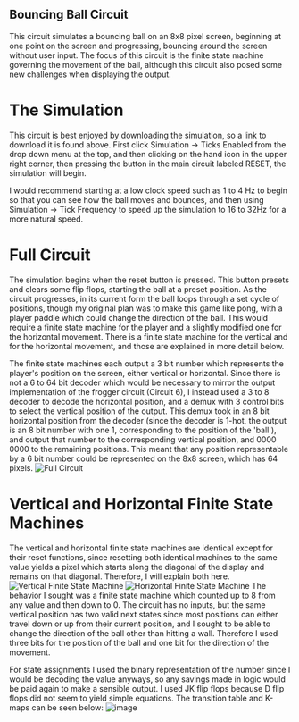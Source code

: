 ## Bouncing Ball Circuit
This circuit simulates a bouncing ball on an 8x8 pixel screen, beginning at one point on the screen and progressing, bouncing around the screen without user input. The focus of this circuit is the finite state machine governing the movement of the ball, although this circuit also posed some new challenges when displaying the output.
# The Simulation
This circuit is best enjoyed by downloading the simulation, so a link to download it is found above.
First click Simulation -> Ticks Enabled from the drop down menu at the top, and then clicking on the hand icon in the upper right corner, then pressing the button in the main circuit labeled RESET, the simulation will begin.

I would recommend starting at a low clock speed such as 1 to 4 Hz to begin so that you can see how the ball moves and bounces, and then using Simulation -> Tick Frequency to speed up the simulation to 16 to 32Hz for a more natural speed.

# Full Circuit
The simulation begins when the reset button is pressed. This button presets and clears some flip flops, starting the ball at a preset position. As the circuit progresses, in its current form the ball loops through a set cycle of positions, though my original plan was to make this game like pong, with a player paddle which could change the direction of the ball. This would require a finite state machine for the player and a slightly modified one for the horizontal movement. There is a finite state machine for the vertical and for the horizontal movement, and those are explained in more detail below. 

The finite state machines each output a 3 bit number which represents the player's position on the screen, either vertical or horizontal. Since there is not a 6 to 64 bit decoder which would be necessary to mirror the output implementation of the frogger circuit (Circuit 6), I instead used a 3 to 8 decoder to decode the horizontal position, and a demux with 3 control bits to select the vertical position of the output. This demux took in an 8 bit horizontal position from the decoder (since the decoder is 1-hot, the output is an 8 bit number with one 1, corresponding to the position of the 'ball'), and output that number to the corresponding vertical position, and 0000 0000 to the remaining positions. This meant that any position representable by a 6 bit number could be represented on the 8x8 screen, which has 64 pixels.
![Full Circuit](https://github.com/user-attachments/assets/ad65f8ca-3a35-42a8-bce2-36ef2d3fe912)

# Vertical and Horizontal Finite State Machines
The vertical and horizontal finite state machines are identical except for their reset functions, since resetting both identical machines to the same value yields a pixel which starts along the diagonal of the display and remains on that diagonal. Therefore, I will explain both here.
![Vertical Finite State Machine](https://github.com/user-attachments/assets/10392ac5-ab2d-462d-8921-0784af76774d)
![Horizontal Finite State Machine](https://github.com/user-attachments/assets/7e77c3e5-83b7-49a1-b1c9-1e60a0d4b483)
The behavior I sought was a finite state machine which counted up to 8 from any value and then down to 0. The circuit has no inputs, but the same vertical position has two valid next states since most positions can either travel down or up from their current position, and I sought to be able to change the direction of the ball other than hitting a wall. Therefore I used three bits for the position of the ball and one bit for the direction of the movement. 

For state assignments I used the binary representation of the number since I would be decoding the value anyways, so any savings made in logic would be paid again to make a sensible output. I used JK flip flops because D flip flops did not seem to yield simple equations. The transition table and K-maps can be seen below:
![image](https://github.com/user-attachments/assets/6cf2081e-4747-4cf9-bd9f-bcbfec26bc48)


